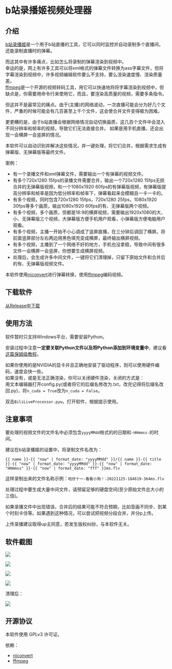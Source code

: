 # b站录播姬视频处理器
## 介绍
[b站录播姬](https://github.com/BililiveRecorder/BililiveRecorder)是一个用于b站直播的工具，它可以同时监控并自动录制多个直播间，还能录制直播时的弹幕。

而这其中有许多痛点，比如怎么将录制的弹幕渲染到视频中。<br>
幸运的是，网上有许多工具可以将xml格式的弹幕文件转换为ass字幕文件，但将字幕渲染到视频中，许多视频编辑软件要么不支持，要么渲染速度慢、渲染质量差。<br>
[ffmpeg](http://ffmpeg.org/)是一个开源的视频转码工具，用它可以快速地将将字幕渲染到视频中，但缺点是，你需要用命令行来使用它，而且，要渲染高质量的视频，需要多条指令。

但这并不是最常见的痛点。由于(主播)的网络波动，一次直播可能会分为好几个文件，严重的时候可能会有几百甚至上千个文件，这会使合并文件变得极为困难。

更更糟的是，由于b站直播会根据网络情况自动切换画质，这几百个文件中会混入不同分辨率和帧率的视频，导致它们无法直接合并。
如果是用手机直播，还会出现一会横屏一会竖屏的情况。

本软件可以自动识别并解决这些情况，并一键处理，将它们合并，根据需求生成有弹幕版、无弹幕版等最终文件。

案例：
- 有一个录播文件和xml弹幕文件，需要输出一个有弹幕的视频文件。
- 有多个720x1280 15fps的录播文件需要合并，输出一个720x1280 15fps无损合并的无弹幕版视频，和一个1080x1920 60fps的有弹幕版视频，有弹幕版提高分辨率和帧率是因为低分辨率和帧率下，弹幕看起来会模糊且一卡一卡的。
- 有多个视频，同时包含720x1280 15fps，720x1280 25fps，1080x1920 30fps等多个画质，输出1080x1920 60fps的有、无弹幕版两个视频。
- 有多个视频，多个画质，但都是16:9的横屏视频，需要输出1920x1080的大、小、无弹幕版三个视频，大弹幕版方便手机用户观看，小弹幕版方便电脑用户观看。
- 有多个视频，主播一开始不小心调成了竖屏直播，在三分钟后调回了横屏。将前面竖屏部分左右两边用黑色填充变成横屏，最终输出横屏视频。
- 有多个视频，主播到了一个网络不好的地方，手机也没拿稳，导致中间有很多文件一会横屏一会竖屏，你想要生成横屏视频。
- 处理后，会生成许多中间文件，一键将它们清理掉，只留下原始文件和合并后的有、无弹幕版视频文件。

本软件使用[niconvert](https://github.com/muzuiget/niconvert)进行弹幕转换，使用[ffmpeg](http://ffmpeg.org/)编码视频。

## 下载软件
[从Release中下载](https://github.com/LyzenX/BillLiveProcessor/releases)

## 使用方法
软件暂时只支持Windows平台，需要安装Python。

安装过程中注意**一定要关联Python文件以及将Python添加到环境变量中**，建议看[这篇保姆级教程](https://blog.csdn.net/weixin_49237144/article/details/122915089)。

如果你使用的是NVIDIA的显卡并且正确地安装了驱动程序，则可以使用硬件编码，速度会快一些。<br>
如果没有，或是无法正确渲染，你可以关闭硬件渲染，关闭的方式是：<br>
用文本编辑器打开config.py(或者将它的后缀名修改为.txt，改完记得将后缀名改回.py)，将`n_cuda = True`改为`n_cuda = False`。

双击`BiliLiveProcessor.pyw`，打开软件，根据提示使用。

## 注意事项
要处理的视频文件的文件名中必须包含`yyyyMMdd`格式的的日期和`-HHmmss-`的时间。

建议在b站录播姬的设置中，将录制文件名改为：
```
{{ name }}-{{ "now" | format_date: "yyyyMMdd" }}/{{ name }}-{{ title }}-{{ "now" | format_date: "yyyyMMdd" }}-{{ "now" | format_date: "HHmmss" }}-{{ "now" | format_date: "fff" }}ms.flv
```
这样录制出来的文件名称示例：`哈仔十一-看看小狗！-20221125-184619-364ms.flv`

处理过程中要生成大量中间文件，请预留足够的硬盘空间(至少原始文件总大小的三倍)。

如果录播文件中出现错误，合并后的结果可能不符合预期，比如音画不同步、到某个时刻卡住等。如果遇到这种情况，可以尝试把视频分段合并，并分p上传。

上传录播建议取得up主同意，若发生版权纠纷，与本软件无关。

## 软件截图

![](https://github.com/LyzenX/BillLiveProcessor/blob/main/assets/example1.jpg)

![](https://github.com/LyzenX/BillLiveProcessor/blob/main/assets/example2.jpg)

![](https://github.com/LyzenX/BillLiveProcessor/blob/main/assets/example3.jpg)

![](https://github.com/LyzenX/BillLiveProcessor/blob/main/assets/example4.jpg)

清理后：

![](https://github.com/LyzenX/BillLiveProcessor/blob/main/assets/example5.jpg)

## 开源协议
本软件使用 GPLv3 许可证。

依赖：
- [niconvert](https://github.com/muzuiget/niconvert)
- [ffmpeg](http://ffmpeg.org/)
